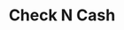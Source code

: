 ---
title: Check N Cash
slug: check-n-cash
updated-on: '2024-05-30T13:44:31.749Z'
created-on: '2024-05-30T13:41:46.671Z'
published-on: '2024-05-30T13:54:32.469Z'
f_city-state-2:
- cms/city/shenandoah-ia.md
- cms/city/alief-tx.md
- cms/city/morgan-hill-ca.md
- cms/city/el-paso-tx.md
- cms/city/manitowoc-wi.md
f_locations:
- cms/payday-loan/check-n-cash-13899.md
- cms/payday-loan/check-n-cash-13900.md
- cms/payday-loan/check-n-cash-13901.md
- cms/payday-loan/check-n-cash-13902.md
- cms/payday-loan/check-n-cash-13903.md
- cms/payday-loan/check-n-cash-13904.md
- cms/payday-loan/check-n-cash-13905.md
f_states:
- cms/state/iowa.md
- cms/state/texas.md
- cms/state/california.md
- cms/state/wisconsin.md
layout: '[company].html'
tags: company
---